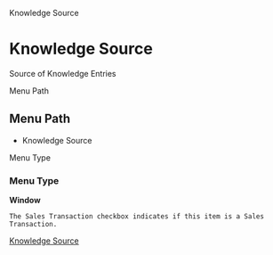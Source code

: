 
Knowledge Source
# Knowledge Source


Source of Knowledge Entries

Menu Path
## Menu Path



- Knowledge Source

Menu Type
### Menu Type

**Window**

```
The Sales Transaction checkbox indicates if this item is a Sales Transaction.
```

[Knowledge Source](../../window-knowledge-source.md)
